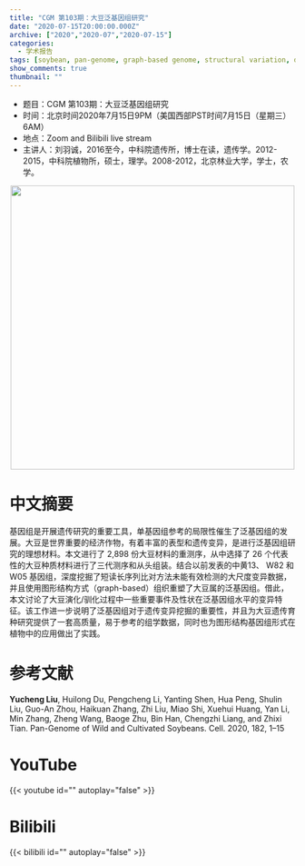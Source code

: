 ```yaml
---
title: "CGM 第103期：大豆泛基因组研究"
date: "2020-07-15T20:00:00.000Z"
archive: ["2020","2020-07","2020-07-15"]
categories:
  - 学术报告
tags: [soybean, pan-genome, graph-based genome, structural variation, domestication]
show_comments: true
thumbnail: ""
---
```


- 题目：CGM 第103期：大豆泛基因组研究
- 时间：北京时间2020年7月15日9PM（美国西部PST时间7月15日（星期三）6AM）
- 地点：Zoom and Bilibili live stream
- 主讲人：刘羽诚，2016至今，中科院遗传所，博士在读，遗传学。2012-2015，中科院植物所，硕士，理学。2008-2012，北京林业大学，学士，农学。

<div align="center">
<img src="https://i.loli.net/2020/07/08/DxXH18IVhAnvNBL.jpg" height=500>
</div>

# 中文摘要

基因组是开展遗传研究的重要工具，单基因组参考的局限性催生了泛基因组的发展。大豆是世界重要的经济作物，有着丰富的表型和遗传变异，是进行泛基因组研究的理想材料。本文进行了 2,898 份大豆材料的重测序，从中选择了 26 个代表性的大豆种质材料进行了三代测序和从头组装。结合以前发表的中黄13、 W82 和 W05 基因组，深度挖掘了短读长序列比对方法未能有效检测的大尺度变异数据，并且使用图形结构方式（graph-based）组织重塑了大豆属的泛基因组。借此，本文讨论了大豆演化/驯化过程中一些重要事件及性状在泛基因组水平的变异特征。该工作进一步说明了泛基因组对于遗传变异挖掘的重要性，并且为大豆遗传育种研究提供了一套高质量，易于参考的组学数据，同时也为图形结构基因组形式在植物中的应用做出了实践。


# 参考文献

**Yucheng Liu**, Huilong Du, Pengcheng Li, Yanting Shen, Hua Peng, Shulin Liu, Guo-An Zhou, Haikuan Zhang, Zhi Liu, Miao Shi, Xuehui Huang, Yan Li, Min Zhang, Zheng Wang, Baoge Zhu, Bin Han, Chengzhi Liang, and Zhixi Tian. Pan-Genome of Wild and Cultivated Soybeans. Cell. 2020, 182, 1–15

# YouTube

{{< youtube id="" autoplay="false" >}}

# Bilibili

{{< bilibili id="" autoplay="false" >}}

